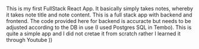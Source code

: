 This is my first FullStack React App. It basically simply takes notes, whereby it takes note title and note content. This is a full stack app with backend and frontend. The code provided here for backend is accuracte but needs to be adjusted according to the DB in use (I used Postgres SQL in Tembo). This is quite a simple app and I did not cretae it from scratch rather I learned it through Youtube ))
